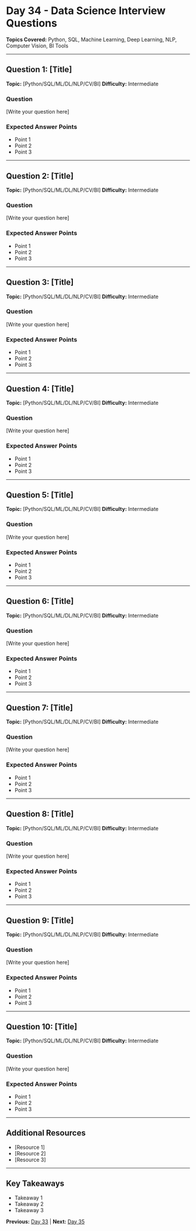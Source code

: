 ﻿# Day 34 - Data Science Interview Questions

**Topics Covered:** Python, SQL, Machine Learning, Deep Learning, NLP, Computer Vision, BI Tools

---

## Question 1: [Title]

**Topic:** [Python/SQL/ML/DL/NLP/CV/BI]
**Difficulty:** Intermediate

### Question
[Write your question here]

### Expected Answer Points
- Point 1
- Point 2
- Point 3

---

## Question 2: [Title]

**Topic:** [Python/SQL/ML/DL/NLP/CV/BI]
**Difficulty:** Intermediate

### Question
[Write your question here]

### Expected Answer Points
- Point 1
- Point 2
- Point 3

---

## Question 3: [Title]

**Topic:** [Python/SQL/ML/DL/NLP/CV/BI]
**Difficulty:** Intermediate

### Question
[Write your question here]

### Expected Answer Points
- Point 1
- Point 2
- Point 3

---

## Question 4: [Title]

**Topic:** [Python/SQL/ML/DL/NLP/CV/BI]
**Difficulty:** Intermediate

### Question
[Write your question here]

### Expected Answer Points
- Point 1
- Point 2
- Point 3

---

## Question 5: [Title]

**Topic:** [Python/SQL/ML/DL/NLP/CV/BI]
**Difficulty:** Intermediate

### Question
[Write your question here]

### Expected Answer Points
- Point 1
- Point 2
- Point 3

---

## Question 6: [Title]

**Topic:** [Python/SQL/ML/DL/NLP/CV/BI]
**Difficulty:** Intermediate

### Question
[Write your question here]

### Expected Answer Points
- Point 1
- Point 2
- Point 3

---

## Question 7: [Title]

**Topic:** [Python/SQL/ML/DL/NLP/CV/BI]
**Difficulty:** Intermediate

### Question
[Write your question here]

### Expected Answer Points
- Point 1
- Point 2
- Point 3

---

## Question 8: [Title]

**Topic:** [Python/SQL/ML/DL/NLP/CV/BI]
**Difficulty:** Intermediate

### Question
[Write your question here]

### Expected Answer Points
- Point 1
- Point 2
- Point 3

---

## Question 9: [Title]

**Topic:** [Python/SQL/ML/DL/NLP/CV/BI]
**Difficulty:** Intermediate

### Question
[Write your question here]

### Expected Answer Points
- Point 1
- Point 2
- Point 3

---

## Question 10: [Title]

**Topic:** [Python/SQL/ML/DL/NLP/CV/BI]
**Difficulty:** Intermediate

### Question
[Write your question here]

### Expected Answer Points
- Point 1
- Point 2
- Point 3

---

##  Additional Resources

- [Resource 1]
- [Resource 2]
- [Resource 3]

---

##  Key Takeaways

- Takeaway 1
- Takeaway 2
- Takeaway 3

**Previous:** [Day 33](../Day-33/README.md) | **Next:** [Day 35](../Day-35/README.md)
